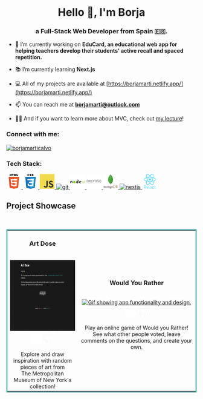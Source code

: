 <h1 align="center">Hello 👋, I'm Borja</h1>
<h3 align="center">a Full-Stack Web Developer from Spain 🇪🇸.</h3>

- 🔭 I’m currently working on **EduCard, an educational web app for helping teachers develop their students' active recall and spaced repetition.**

- 📚 I’m currently learning **Next.js**

- 💻 All of my projects are available at [https://borjamarti.netlify.app/](https://borjamarti.netlify.app/)

- 📫 You can reach me at **borjamarti@outlook.com**

- 👨‍🏫 And if you want to learn more about MVC, check out [my lecture](https://github.com/borjaMarti/mvc-lecture)!

<h3 align="left">Connect with me:</h3>
<p align="left">
<a href="https://linkedin.com/in/borjamarticalvo" target="blank"><img align="center" src="https://raw.githubusercontent.com/rahuldkjain/github-profile-readme-generator/master/src/images/icons/Social/linked-in-alt.svg" alt="borjamarticalvo" height="30" width="40" /></a>
</p>

<h3 align="left">Tech Stack:</h3>
<p align="left"> <a href="https://www.w3.org/html/" target="_blank" rel="noreferrer"> <img src="https://raw.githubusercontent.com/devicons/devicon/master/icons/html5/html5-original-wordmark.svg" alt="html5" width="40" height="40"/> </a> <a href="https://www.w3schools.com/css/" target="_blank" rel="noreferrer"> <img src="https://raw.githubusercontent.com/devicons/devicon/master/icons/css3/css3-original-wordmark.svg" alt="css3" width="40" height="40"/> </a> <a href="https://developer.mozilla.org/en-US/docs/Web/JavaScript" target="_blank" rel="noreferrer"> <img src="https://raw.githubusercontent.com/devicons/devicon/master/icons/javascript/javascript-original.svg" alt="javascript" width="40" height="40"/> </a> <a href="https://git-scm.com/" target="_blank" rel="noreferrer"> <img src="https://www.vectorlogo.zone/logos/git-scm/git-scm-icon.svg" alt="git" width="40" height="40"/> </a> <a href="https://nodejs.org" target="_blank" rel="noreferrer"> <img src="https://raw.githubusercontent.com/devicons/devicon/master/icons/nodejs/nodejs-original-wordmark.svg" alt="nodejs" width="40" height="40"/> </a> <a href="https://expressjs.com" target="_blank" rel="noreferrer"> <img src="https://raw.githubusercontent.com/devicons/devicon/master/icons/express/express-original-wordmark.svg" alt="express" width="40" height="40"/> </a> <a href="https://www.mongodb.com/" target="_blank" rel="noreferrer"> <img src="https://raw.githubusercontent.com/devicons/devicon/master/icons/mongodb/mongodb-original-wordmark.svg" alt="mongodb" width="40" height="40"/> </a> <a href="https://nextjs.org/" target="_blank" rel="noreferrer"> <img src="https://cdn.worldvectorlogo.com/logos/nextjs-2.svg" alt="nextjs" width="40" height="40"/> </a> <a href="https://reactjs.org/" target="_blank" rel="noreferrer"> <img src="https://raw.githubusercontent.com/devicons/devicon/master/icons/react/react-original-wordmark.svg" alt="react" width="40" height="40"/> </a> </p>

<h2>Project Showcase</h2>
<br>
<table bordercolor="#66b2b2" align="center">
  <tr>
    <td align="center">
          <h3 class="projectTitle">Art Dose</h3>
          <br />
          <a target="_blank" href="https://borjamarti.github.io/artDose/" align="center">
            <img src="assets/art-dose.gif" height="187.5px" alt="Gif showing app functionality and design."/>
          </a>
          <div>
              <a href="https://borjamarti.github.io/artDose/" target="_blank"><img width="30px" src="assets/new-window-svgrepo-com.svg"/></a>
              <a href="https://github.com/borjaMarti/artDose" target="_blank"><img width="30px" src="assets/github-svgrepo-com.svg"/></a>
          </div>
            <br />
          Explore and draw inspiration with random pieces of art from<br>The Metropolitan Museum of New York's collection!
        </td>
    <td align="center">
          <h3 class="projectTitle">Would You Rather</h3>
          <br />
          <a target="_blank" href="https://github.com/Gonpassa/would_you_rather" align="center">
            <img src="assets/wyr.gif" height="187.5px" alt="Gif showing app functionality and design."/>
          </a>
          <div>
              <a href="https://github.com/Gonpassa/would_you_rather" target="_blank"><img width="30px" src="assets/new-window-svgrepo-com.svg"/></a>
              <a href="https://github.com/Gonpassa/would_you_rather" target="_blank"><img width="30px" src="assets/github-svgrepo-com.svg"/></a>
          </div>
            <br />
          Play an online game of Would you Rather! See what other people voted, leave comments on the questions, and create your own.
        </td>
  </tr>
  </table>


